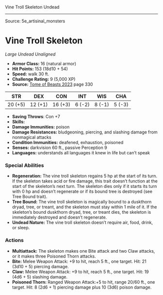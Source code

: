<MonsterName/>Vine Troll Skeleton</MonsterName>
<CreatureType/>Undead</CreatureType>



---

Source: 5e_artisinal_monsters

# Vine Troll Skeleton

*Large* *Undead* *Unaligned*

- **Armor Class:** 16 (natural armor)
- **Hit Points:** 153 (18d10 + 54)
- **Speed:** walk 30 ft.
- **Challenge Rating:** 9 (5,000 XP)
- **Source:** [Tome of Beasts 2023](https://koboldpress.com/kpstore/product/tome-of-beasts-1-2023-edition/) page 330

| STR | DEX | CON | INT | WIS | CHA |
| --- | --- | --- | --- | --- | --- |
| 20 (+5) | 12 (+1) | 16 (+3) | 6 (-2) | 8 (-1) | 5 (-3) |

- **Saving Throws**: Con +7
- **Skills:** 
- **Damage Immunities:** poison
- **Damage Resistances:** bludgeoning, piercing, and slashing damage from nonmagical attacks
- **Condition Immunities:** deafened, exhaustion, poisoned
- **Senses:** darkvision 60 ft., passive Perception 9
- **Languages:** understands all languages it knew in life but can’t speak

### Special Abilities

- **Regeneration:** The vine troll skeleton regains 5 hp at the start of its turn. If the skeleton takes acid or fire damage, this trait doesn’t function at the start of the skeleton’s next turn. The skeleton dies only if it starts its turn with 0 hp and doesn’t regenerate or if its bound tree is destroyed (see Tree Bound trait).
- **Tree Bound:** The vine troll skeleton is magically bound to a duskthorn dryad, tree, or treant, and the skeleton must stay within 1 mile of it. If the skeleton’s bound duskthorn dryad, tree, or treant dies, the skeleton is immediately destroyed and doesn’t regenerate.
- **Undead Nature:** The vine troll skeleton doesn’t require air, food, drink, or sleep.

### Actions

- **Multiattack:** The skeleton makes one Bite attack and two Claw attacks, or it makes three Poisoned Thorn attacks.
- **Bite:** Melee Weapon Attack: +9 to hit, reach 5 ft., one target. Hit: 21 (3d10 + 5) piercing damage.
- **Claw:** Melee Weapon Attack: +9 to hit, reach 5 ft., one target. Hit: 19 (4d6 + 5) slashing damage.
- **Poisoned Thorn:** Ranged Weapon Attack:+5 to hit, range 20/60 ft., one target. Hit: 8 (2d6 + 1) piercing damage plus 10 (3d6) poison damage.


